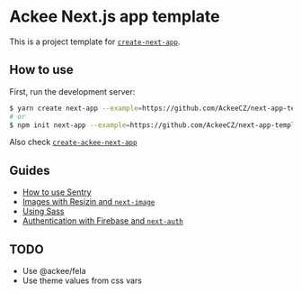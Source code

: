 # Ackee Next.js app template

This is a project template for [`create-next-app`](https://github.com/vercel/next.js/tree/canary/packages/create-next-app).

## How to use

First, run the development server:

```sh
$ yarn create next-app --example=https://github.com/AckeeCZ/next-app-template
# or
$ npm init next-app --example=https://github.com/AckeeCZ/next-app-template
```

Also check [`create-ackee-next-app`](https://github.com/AckeeCZ/create-ackee-next-app)

## Guides

- [How to use Sentry](./docs/sentry.md)
- [Images with Resizin and `next-image`](./docs/resizin.md)
- [Using Sass](./docs/sass.md)
- [Authentication with Firebase and `next-auth`](./docs/next-auth.md)

## TODO

- Use @ackee/fela
- Use theme values from css vars

